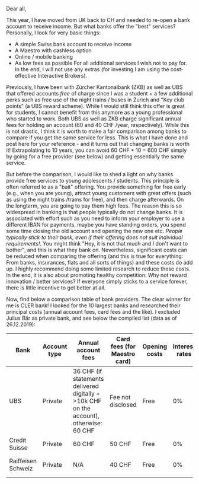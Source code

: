 Dear all,

This year, I have moved from UK back to CH and needed to re-open a bank account to receive income. But what banks offer the "best" services? Personally, I look for very basic things:
  - A simple Swiss bank account to receive income
  - A Maestro with cashless option
  - Online / mobile banking
  - As low fees as possible
For all additional services I wish not to pay for. In the end, I will not use any extras (for investing I am using the cost-effective Interactive Brokers).

Previously, I have been with Zürcher Kantonalbank (ZKB) as well as UBS that offered accounts *free* of charge since I was a student + a few additional perks such as free use of the night trains / buses in Zurich and "Key club points" (a UBS reward scheme). While I would still think this offer is great for students, I cannot benefit from this anymore as a young professional who started to work. Both UBS as well as ZKB charge significant annual fees for holding an account (60 and 40 CHF /year, respectively). While this is not drastic, I think it is worth to make a fair comparison among banks to compare if you get the same service for less. This is what I have done and post here for your reference - and it turns out that changing banks is worth it! Extrapolating to 10 years, you can avoid 60 CHF * 10 = 600 CHF simply by going for a free provider (see below) and getting essentially the same service.

But before the comparison, I would like to shed a light on why banks provide free services to young adolescents / students. This principle is often referred to as a "bait" offering. You provide something for free early (e.g., when you are young), attract young customers with great offers (such as using the night trains /trams for free), and then charge afterwards. On the longterm, you are going to pay them high fees. The reason this is so widespread in banking is that people typically do not change banks. It is associated with effort such as you need to inform your employer to use a different IBAN for payments, maybe you have standing orders, you spend some time closing the old account and opening the new one etc. *People typically stick to their bank, even if their offering does not suit individual requirements!*. You might think "Hey, it is not that much and I don't want to bother", and this is what they bank on. Nevertheless, significant costs can be reduced when comparing the offering (and this is true for everything: From banks, insurances, flats and all sorts of things) and these costs do add up. I highly recommend doing some limited research to reduce these costs. In the end, it is also about promoting healthy competition: Why not reward innovation / better services? If everyone simply sticks to a service forever, there is little incentive to get better at all.

Now, find below a comparison table of bank providers. The clear winner for me is CLER bank!
I looked for the 10 largest banks and researched their principal costs (annual account fees, card fees and the like). I excluded Julius Bär as private bank, and see below the compiled list (data as of 26.12.2019):

| Bank | Account type | Annual account fees | Card fees (for Maestro card) | Opening costs | Interest rates | Other | Source|
| ------------- | ------------- | ------------- | ------------- | ------------- | ------------- | ------------- | ------------- |
| UBS | Private | 36 CHF (if statements delivered digitally + >10k CHF on the account), otherwise: 60 CHF | Fee not disclosed | Free | 0% | N/A | [Click here](https://www.ubs.com/ch/de/private/accounts-and-cards/accounts/personal-account.html) |
| Credit Suisse | Private | 60 CHF | 50 CHF | Free | 0% | N/A | [Click here](https://www.credit-suisse.com/ch/de/privatkunden/konto-karten/privatkonto.html) |
| Raiffeisen Schweiz | Private | N/A | 40 CHF | Free | 0% | Account closure: 15 CHF | [Click here](https://www.raiffeisen.ch/content/dam/www/zuerich-flughafen/pdf/privatkunden_de.pdf) |



